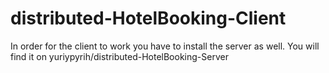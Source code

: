 # distributed-HotelBooking-Client

In order for the client to work you have to install the server as well. You will find it on yuriypyrih/distributed-HotelBooking-Server
